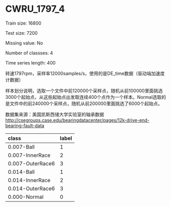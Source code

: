 # CWRU_1797_4

Train size: 16800

Test size: 7200

Missing value: No

Number of classses: 4

Time series length: 400

转速1797rpm，采样率12000samples/s，使用的是DE_time数据（驱动端加速度计数据）

样本划分说明，选取一个文件中前120000个采样点，随机从前100000里面挑选3000个起始点，从这些起始点出发取连续400个点作为一个样本。Normal选取的是文件中的前240000个采样点，随机从前200000里面挑选了6000个起始点。

数据集来源：美国凯斯西储大学实验室的轴承数据 http://csegroups.case.edu/bearingdatacenter/pages/12k-drive-end-bearing-fault-data

class            | label
:----------------|------
0.007-Ball       | 1
0.007-InnerRace  | 2
0.007-OuterRace6 | 3
0.014-Ball       | 1
0.014-InnerRace  | 2
0.014-OuterRace6 | 3
0.000-Normal     | 0